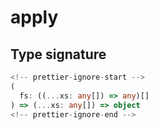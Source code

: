 # apply

## Type signature

```typescript
<!-- prettier-ignore-start -->
(
  fs: ((...xs: any[]) => any)[]
) => (...xs: any[]) => object
<!-- prettier-ignore-end -->
```
